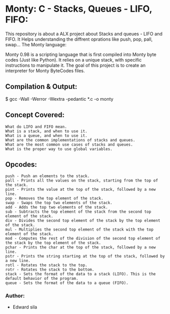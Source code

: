 # Monty: C - Stacks, Queues - LIFO, FIFO:

This repository is about a ALX  project about Stacks and queues - LIFO and FIFO. It Helps understanding the diffrent oprations like push, pop, pall, swap...
The Monty language:

Monty 0.98 is a scripting language that is first compiled into Monty byte codes (Just like Python). It relies on a unique stack, with specific instructions to manipulate it. The goal of this project is to create an interpreter for Monty ByteCodes files.
## Compilation & Output:
 $ gcc -Wall -Werror -Wextra -pedantic *.c -o monty
##    Concept Covered:

    What do LIFO and FIFO mean.
    What is a stack, and when to use it.
    What is a queue, and when to use it.
    What are the common implementations of stacks and queues.
    What are the most common use cases of stacks and queues.
    What is the proper way to use global variables.

##     Opcodes:

    push - Push an elements to the stack.
    pall - Prints all the values on the stack, starting from the top of the stack.
    pint - Prints the value at the top of the stack, followed by a new line.
    pop - Removes the top element of the stack.
    swap - Swaps the top two elements of the stack.
    add - Adds the top two elements of the stack.
    sub - Subtracts the top element of the stack from the second top element of the stack.
    div - Divides the second top element of the stack by the top element of the stack.
    mul - Multiplies the second top element of the stack with the top element of the stack.
    mod - Computes the rest of the division of the second top element of the stack by the top element of the stack.
    pchar - Prints the char at the top of the stack, followed by a new line.
    pstr - Prints the string starting at the top of the stack, followed by a new line.
    rotl - Rotates the stack to the top.
    rotr - Rotates the stack to the bottom.
    stack - Sets the format of the data to a stack (LIFO). This is the default behavior of the program.
    queue - Sets the format of the data to a queue (FIFO).

###   Author:
* Edward sila
